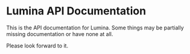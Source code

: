 # Lumina API Documentation

This is the API documentation for Lumina. Some things may be partially missing documentation or have none at all.

Please look forward to it.